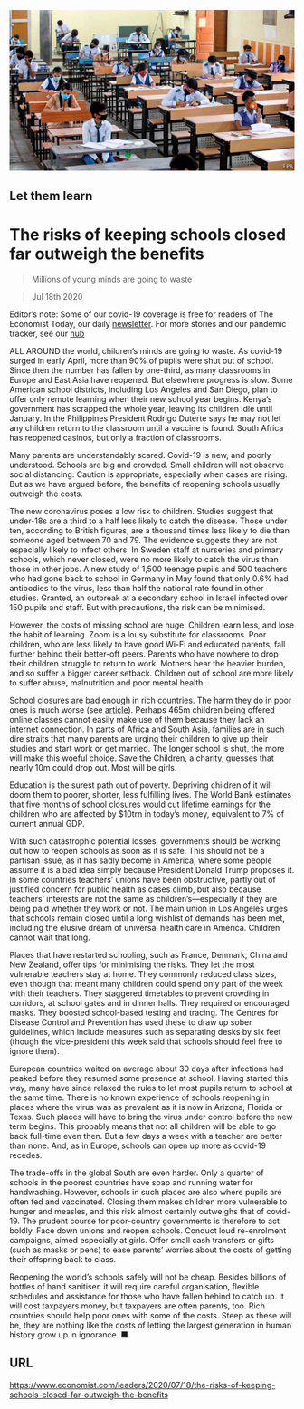 ![](./images/20200718_LDP002_0.jpg)

## Let them learn

# The risks of keeping schools closed far outweigh the benefits

> Millions of young minds are going to waste

> Jul 18th 2020

Editor’s note: Some of our covid-19 coverage is free for readers of The Economist Today, our daily [newsletter](https://www.economist.com/https://my.economist.com/user#newsletter). For more stories and our pandemic tracker, see our [hub](https://www.economist.com//news/2020/03/11/the-economists-coverage-of-the-coronavirus)

ALL AROUND the world, children’s minds are going to waste. As covid-19 surged in early April, more than 90% of pupils were shut out of school. Since then the number has fallen by one-third, as many classrooms in Europe and East Asia have reopened. But elsewhere progress is slow. Some American school districts, including Los Angeles and San Diego, plan to offer only remote learning when their new school year begins. Kenya’s government has scrapped the whole year, leaving its children idle until January. In the Philippines President Rodrigo Duterte says he may not let any children return to the classroom until a vaccine is found. South Africa has reopened casinos, but only a fraction of classrooms.

Many parents are understandably scared. Covid-19 is new, and poorly understood. Schools are big and crowded. Small children will not observe social distancing. Caution is appropriate, especially when cases are rising. But as we have argued before, the benefits of reopening schools usually outweigh the costs.

The new coronavirus poses a low risk to children. Studies suggest that under-18s are a third to a half less likely to catch the disease. Those under ten, according to British figures, are a thousand times less likely to die than someone aged between 70 and 79. The evidence suggests they are not especially likely to infect others. In Sweden staff at nurseries and primary schools, which never closed, were no more likely to catch the virus than those in other jobs. A new study of 1,500 teenage pupils and 500 teachers who had gone back to school in Germany in May found that only 0.6% had antibodies to the virus, less than half the national rate found in other studies. Granted, an outbreak at a secondary school in Israel infected over 150 pupils and staff. But with precautions, the risk can be minimised.

However, the costs of missing school are huge. Children learn less, and lose the habit of learning. Zoom is a lousy substitute for classrooms. Poor children, who are less likely to have good Wi-Fi and educated parents, fall further behind their better-off peers. Parents who have nowhere to drop their children struggle to return to work. Mothers bear the heavier burden, and so suffer a bigger career setback. Children out of school are more likely to suffer abuse, malnutrition and poor mental health.

School closures are bad enough in rich countries. The harm they do in poor ones is much worse (see [article](https://www.economist.com//international/2020/07/18/as-schools-reopen-how-can-pupils-make-up-for-lost-time)). Perhaps 465m children being offered online classes cannot easily make use of them because they lack an internet connection. In parts of Africa and South Asia, families are in such dire straits that many parents are urging their children to give up their studies and start work or get married. The longer school is shut, the more will make this woeful choice. Save the Children, a charity, guesses that nearly 10m could drop out. Most will be girls.

Education is the surest path out of poverty. Depriving children of it will doom them to poorer, shorter, less fulfilling lives. The World Bank estimates that five months of school closures would cut lifetime earnings for the children who are affected by $10trn in today’s money, equivalent to 7% of current annual GDP.

With such catastrophic potential losses, governments should be working out how to reopen schools as soon as it is safe. This should not be a partisan issue, as it has sadly become in America, where some people assume it is a bad idea simply because President Donald Trump proposes it. In some countries teachers’ unions have been obstructive, partly out of justified concern for public health as cases climb, but also because teachers’ interests are not the same as children’s—especially if they are being paid whether they work or not. The main union in Los Angeles urges that schools remain closed until a long wishlist of demands has been met, including the elusive dream of universal health care in America. Children cannot wait that long.

Places that have restarted schooling, such as France, Denmark, China and New Zealand, offer tips for minimising the risks. They let the most vulnerable teachers stay at home. They commonly reduced class sizes, even though that meant many children could spend only part of the week with their teachers. They staggered timetables to prevent crowding in corridors, at school gates and in dinner halls. They required or encouraged masks. They boosted school-based testing and tracing. The Centres for Disease Control and Prevention has used these to draw up sober guidelines, which include measures such as separating desks by six feet (though the vice-president this week said that schools should feel free to ignore them).

European countries waited on average about 30 days after infections had peaked before they resumed some presence at school. Having started this way, many have since relaxed the rules to let most pupils return to school at the same time. There is no known experience of schools reopening in places where the virus was as prevalent as it is now in Arizona, Florida or Texas. Such places will have to bring the virus under control before the new term begins. This probably means that not all children will be able to go back full-time even then. But a few days a week with a teacher are better than none. And, as in Europe, schools can open up more as covid-19 recedes.

The trade-offs in the global South are even harder. Only a quarter of schools in the poorest countries have soap and running water for handwashing. However, schools in such places are also where pupils are often fed and vaccinated. Closing them makes children more vulnerable to hunger and measles, and this risk almost certainly outweighs that of covid-19. The prudent course for poor-country governments is therefore to act boldly. Face down unions and reopen schools. Conduct loud re-enrolment campaigns, aimed especially at girls. Offer small cash transfers or gifts (such as masks or pens) to ease parents’ worries about the costs of getting their offspring back to class.

Reopening the world’s schools safely will not be cheap. Besides billions of bottles of hand sanitiser, it will require careful organisation, flexible schedules and assistance for those who have fallen behind to catch up. It will cost taxpayers money, but taxpayers are often parents, too. Rich countries should help poor ones with some of the costs. Steep as these will be, they are nothing like the costs of letting the largest generation in human history grow up in ignorance. ■

## URL

https://www.economist.com/leaders/2020/07/18/the-risks-of-keeping-schools-closed-far-outweigh-the-benefits
